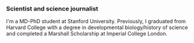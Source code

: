 ###  Scientist and science journalist

I'm a MD-PhD student at Stanford University. Previously, I graduated from Harvard College with a degree in developmental biology/history of science and completed a Marshall Scholarship at Imperial College London. 
